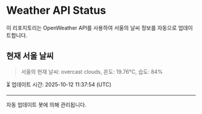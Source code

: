 
# Weather API Status

이 리포지토리는 OpenWeather API를 사용하여 서울의 날씨 정보를 자동으로 업데이트합니다.

## 현재 서울 날씨
> 서울의 현재 날씨: overcast clouds, 온도: 19.76°C, 습도: 84%

⏳ 업데이트 시간: 2025-10-12 11:37:54 (UTC)

---
자동 업데이트 봇에 의해 관리됩니다.
